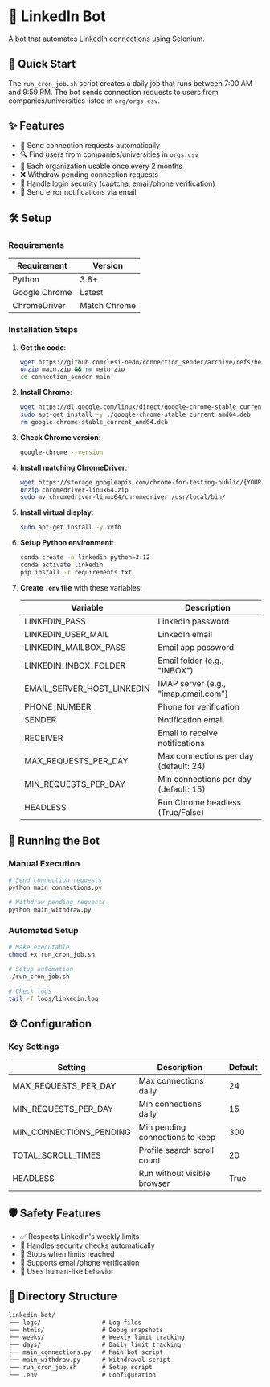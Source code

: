 # 🤖 LinkedIn Bot

A bot that automates LinkedIn connections using Selenium.

## 🚀 Quick Start

The `run_cron_job.sh` script creates a daily job that runs between 7:00 AM and 9:59 PM. The bot sends connection requests to users from companies/universities listed in `org/orgs.csv`.

## ✨ Features

- 🔗 Send connection requests automatically
- 🔍 Find users from companies/universities in `orgs.csv`
- 🔄 Each organization usable once every 2 months
- ❌ Withdraw pending connection requests
- 🔐 Handle login security (captcha, email/phone verification)
- 📧 Send error notifications via email

## 🛠️ Setup

### Requirements

| Requirement | Version |
|-------------|---------|
| Python      | 3.8+    |
| Google Chrome | Latest |
| ChromeDriver | Match Chrome |

### Installation Steps

1. **Get the code**:
   ```bash
   wget https://github.com/lesi-nedo/connection_sender/archive/refs/heads/main.zip
   unzip main.zip && rm main.zip
   cd connection_sender-main
   ```

2. **Install Chrome**:
   ```bash
   wget https://dl.google.com/linux/direct/google-chrome-stable_current_amd64.deb
   sudo apt-get install -y ./google-chrome-stable_current_amd64.deb
   rm google-chrome-stable_current_amd64.deb
   ```

3. **Check Chrome version**:
   ```bash
   google-chrome --version
   ```

4. **Install matching ChromeDriver**:
   ```bash
   wget https://storage.googleapis.com/chrome-for-testing-public/{YOUR_VERSION}/linux64/chromedriver-linux64.zip
   unzip chromedriver-linux64.zip
   sudo mv chromedriver-linux64/chromedriver /usr/local/bin/
   ```

5. **Install virtual display**:
   ```bash
   sudo apt-get install -y xvfb
   ```

6. **Setup Python environment**:
   ```bash
   conda create -n linkedin python=3.12
   conda activate linkedin
   pip install -r requirements.txt
   ```

7. **Create `.env` file** with these variables:

   | Variable | Description |
   |----------|-------------|
   | LINKEDIN_PASS | LinkedIn password |
   | LINKEDIN_USER_MAIL | LinkedIn email |
   | LINKEDIN_MAILBOX_PASS | Email app password |
   | LINKEDIN_INBOX_FOLDER | Email folder (e.g., "INBOX") |
   | EMAIL_SERVER_HOST_LINKEDIN | IMAP server (e.g., "imap.gmail.com") |
   | PHONE_NUMBER | Phone for verification |
   | SENDER | Notification email |
   | RECEIVER | Email to receive notifications |
   | MAX_REQUESTS_PER_DAY | Max connections per day (default: 24) |
   | MIN_REQUESTS_PER_DAY | Min connections per day (default: 15) |
   | HEADLESS | Run Chrome headless (True/False) |

## 🚀 Running the Bot

### Manual Execution

```bash
# Send connection requests
python main_connections.py

# Withdraw pending requests
python main_withdraw.py
```

### Automated Setup

```bash
# Make executable
chmod +x run_cron_job.sh

# Setup automation
./run_cron_job.sh

# Check logs
tail -f logs/linkedin.log
```

## ⚙️ Configuration

### Key Settings

| Setting | Description | Default |
|---------|-------------|---------|
| MAX_REQUESTS_PER_DAY | Max connections daily | 24 |
| MIN_REQUESTS_PER_DAY | Min connections daily | 15 |
| MIN_CONNECTIONS_PENDING | Min pending connections to keep | 300 |
| TOTAL_SCROLL_TIMES | Profile search scroll count | 20 |
| HEADLESS | Run without visible browser | True |

## 🛡️ Safety Features

- ✅ Respects LinkedIn's weekly limits
- 🔄 Handles security checks automatically
- 🚫 Stops when limits reached
- 📱 Supports email/phone verification
- 🤖 Uses human-like behavior

## 📂 Directory Structure

```markdown
linkedin-bot/
├── logs/                 # Log files
├── htmls/                # Debug snapshots
├── weeks/                # Weekly limit tracking
├── days/                 # Daily limit tracking
├── main_connections.py   # Main bot script
├── main_withdraw.py      # Withdrawal script
├── run_cron_job.sh       # Setup script
└── .env                  # Configuration
```
